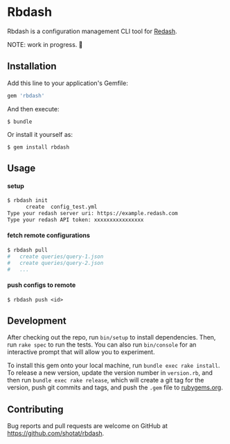 
# Rbdash

Rbdash is a configuration management CLI tool for [Redash](https://redash.io/).

NOTE: work in progress. :construction_worker:

## Installation

Add this line to your application's Gemfile:

```ruby
gem 'rbdash'
```

And then execute:

    $ bundle

Or install it yourself as:

    $ gem install rbdash

## Usage


#### setup

```sh
$ rbdash init
      create  config_test.yml
Type your redash server uri: https://example.redash.com
Type your redash API token: xxxxxxxxxxxxxxxx
```

#### fetch remote configurations

```sh
$ rbdash pull
#   create queries/query-1.json
#   create queries/query-2.json
#   ...
```

#### push configs to remote

```
$ rbdash push <id>
```

## Development

After checking out the repo, run `bin/setup` to install dependencies. Then, run `rake spec` to run the tests. You can also run `bin/console` for an interactive prompt that will allow you to experiment.

To install this gem onto your local machine, run `bundle exec rake install`. To release a new version, update the version number in `version.rb`, and then run `bundle exec rake release`, which will create a git tag for the version, push git commits and tags, and push the `.gem` file to [rubygems.org](https://rubygems.org).

## Contributing

Bug reports and pull requests are welcome on GitHub at https://github.com/shotat/rbdash.
